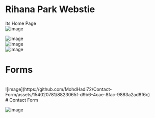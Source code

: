 # Rihana Park Webstie 
Its Home Page 
<br>
![image](https://github.com/MohdHadi72/Contact-Form/assets/154020781/c679776b-ed0b-41a7-8233-c397802bb39f)
<br>

![image](https://github.com/MohdHadi72/Contact-Form/assets/154020781/d2b0260b-75be-479d-863d-545a5f02f286)
<br>
![image](https://github.com/MohdHadi72/Contact-Form/assets/154020781/b7cf4184-4fe4-4e60-9279-27f5cdc2c5fa)
<br>
![image](https://github.com/MohdHadi72/Contact-Form/assets/154020781/8f5db77a-957b-4467-84f7-88ade8e3b57f)
<br>
 # Forms
 <br>
 ![image](https://github.com/MohdHadi72/Contact-Form/assets/154020781/8823065f-d9b6-4cae-8fac-9883a2ad8f6c)

<br>
# Contact Form
<br>

![image](https://github.com/MohdHadi72/Contact-Form/assets/154020781/bd4e119d-f5ba-46f4-844f-585b356edfb0)

